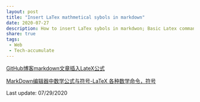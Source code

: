 ```yaml
---
layout: post
title: "Insert LaTex mathmetical sybols in markdown"
date: 2020-07-27
description: How to insert LaTex sybols in markdwon; Basic Latex commands
share: true
tags:
 - Web
 - Tech-accumulate
---
```


[GitHub博客markdown文章插入LateX公式](https://gongenbo.github.io/2020/07/17/github_page_add_latex_formula/)

[MarkDown编辑器中数学公式与符号-LaTeX 各种数学命令，符号](https://blog.nowcoder.net/n/7d5d9ff47af74c288d19ba29e88c5643)

Last update: 07/29/2020